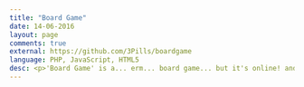 ```yaml
---
title: "Board Game"
date: 14-06-2016
layout: page
comments: true
external: https://github.com/3Pills/boardgame
language: PHP, JavaScript, HTML5
desc: <p>'Board Game' is a... erm... board game... but it's online! and you can play it in browser! Well, if you download the source code. It's built in PHP using the Laravel web framework, which means it requires a server to host it as well as store database information for it. It's not entirely finished so I haven't hosted it anywhere. You can read more about my time spent with this game <a href="/blogs/webgame">here.</a> I do have plans to remake this whilst learning NodeJS, so it may be available to be played in the future!</p>
---
```

